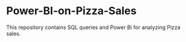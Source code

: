 # Power-BI-on-Pizza-Sales
This repository contains SQL queries and Power Bi for analyzing Pizza sales.
